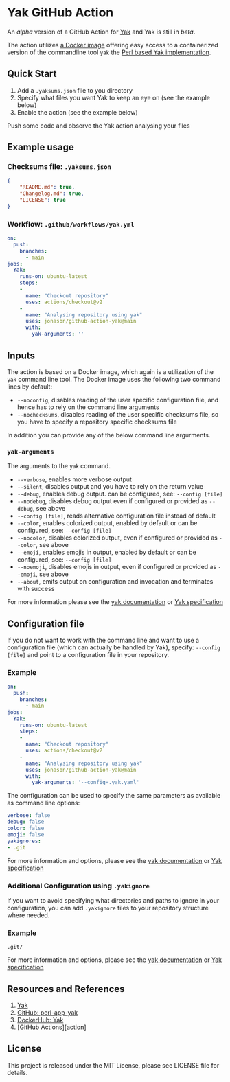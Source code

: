 # Yak GitHub Action

An _alpha_ version of a GitHub Action for [Yak] and Yak is still in _beta_.

The action utilizes [a Docker image][dockerhub] offering easy access to a containerized version of the commandline tool `yak` the [Perl based Yak implementation][yak].

## Quick Start

1. Add a `.yaksums.json` file to you directory
1. Specify what files you want Yak to keep an eye on (see the example below)
1. Enable the action (see the example below)

Push some code and observe the Yak action analysing your files

## Example usage

### Checksums file: `.yaksums.json`

```json
{
    "README.md": true,
    "Changelog.md": true,
    "LICENSE": true
}
```

### Workflow: `.github/workflows/yak.yml`

```yaml
on:
  push:
    branches:
      - main
jobs:
  Yak:
    runs-on: ubuntu-latest
    steps:
    -
      name: "Checkout repository"
      uses: actions/checkout@v2
    -
      name: "Analysing repository using yak"
      uses: jonasbn/github-action-yak@main
      with:
        yak-arguments: ''
```

## Inputs

The action is based on a Docker image, which again is a utilization of the `yak` command line tool. The Docker image uses the following two command lines by default:

- `--noconfig`, disables reading of the user specific configuration file, and hence has to rely on the command line arguments
- `--nochecksums`, disables reading of the user specific checksums file, so you have to specify a repository specific checksums file

In addition you can provide any of the below command line argurments.

### `yak-arguments`

The arguments to the `yak` command.

- `--verbose`, enables more verbose output
- `--silent`, disables output and you have to rely on the return value
- `--debug`, enables debug output. can be configured, see: `--config [file]`
- `--nodebug`, disables debug output even if configured or provided as `--debug`, see above
- `--config [file]`, reads alternative configuration file instead of default
- `--color`, enables colorized output, enabled by default or can be configured, see: `--config [file]`
- `--nocolor`, disables colorized output, even if configured or provided as `--color`, see above
- `--emoji`, enables emojis in output, enabled by default or can be configured, see: `--config [file]`
- `--noemoji`, disables emojis in output, even if configured or provided as `--emoji`, see above
- `--about`, emits output on configuration and invocation and terminates with success

For more information please see the [yak documentation][yak] or [Yak specification][Yak]

## Configuration file

If you do not want to work with the command line and want to use a configuration file (which can actually be handled by Yak), specify: `--config [file]` and point to a configuration file in your repository.

### Example

```yaml
on:
  push:
    branches:
      - main
jobs:
  Yak:
    runs-on: ubuntu-latest
    steps:
    -
      name: "Checkout repository"
      uses: actions/checkout@v2
    -
      name: "Analysing repository using yak"
      uses: jonasbn/github-action-yak@main
      with:
        yak-arguments: '--config=.yak.yaml'
```

The configuration can be used to specify the same parameters as available as command line options:

```yaml
verbose: false
debug: false
color: false
emoji: false
yakignores:
- .git
```

For more information and options, please see the [yak documentation][yak] or [Yak specification][Yak]

### Additional Configuration using `.yakignore`

If you want to avoid specifying what directories and paths to ignore in your configuration, you can add `.yakignore` files to your repository structure where needed.

### Example

```.gitignore
.git/
```

For more information and options, please see the [yak documentation][yak] or [Yak specification][Yak]

## Resources and References

1. [Yak]
1. [GitHub: perl-app-yak][yak]
1. [DockerHub: Yak][dockerhub]
1. [GitHub Actions][action]

## License

This project is released under the MIT License, please see LICENSE file for details.

[Yak]: https://jonasbn.github.io/yak
[yak]: https://github.com/jonasbn/perl-app-yak
[dockerhub]: https://hub.docker.com/repository/docker/jonasbn/yak
[actions]: https://docs.github.com/en/free-pro-team@latest/actions
